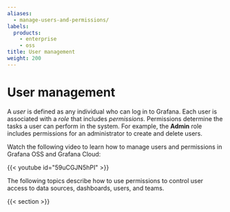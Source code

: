 ```yaml
---
aliases:
  - manage-users-and-permissions/
labels:
  products:
    - enterprise
    - oss
title: User management
weight: 200
---
```


# User management

A _user_ is defined as any individual who can log in to Grafana. Each user is associated with a _role_ that includes _permissions_. Permissions determine the tasks a user can perform in the system. For example, the **Admin** role includes permissions for an administrator to create and delete users.

Watch the following video to learn how to manage users and permissions in Grafana OSS and Grafana Cloud:

{{< youtube id="59uCGJN5hPI" >}} 

The following topics describe how to use permissions to control user access to data sources, dashboards, users, and teams.

{{< section >}}
